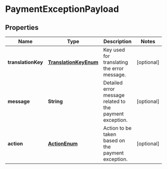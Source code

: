 # PaymentExceptionPayload

## Properties
Name | Type | Description                                              | Notes
------------ | ----- |----------------------------------------------------------| --------------
**translationKey** | [**TranslationKeyEnum**](TranslationKeyEnum.md) | Key used for translating the error message.              | [optional] 
**message** | **String** | Detailed error message related to the payment exception. | [optional] 
**action** | [**ActionEnum**](ActionEnum.md) | Action to be taken based on the payment exception.       | [optional]

